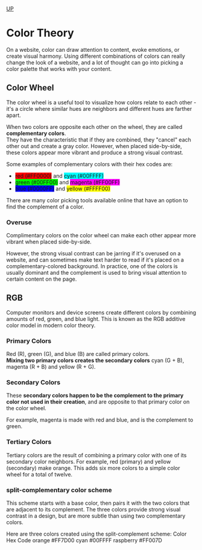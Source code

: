 [UP](./index.md)

# Color Theory
On a website, color can draw attention to content, evoke emotions, or create visual harmony. Using different combinations of colors can really change the look of a website, and a lot of thought can go into picking a color palette that works with your content.

## Color Wheel
The color wheel is a useful tool to visualize how colors relate to each other - it's a circle where similar hues are neighbors and different hues are farther apart.  

When two colors are opposite each other on the wheel, they are called **complementary colors**.  
They have the characteristic that if they are combined, they "cancel" each other out and create a gray color. However, when placed side-by-side, these colors appear more vibrant and produce a strong visual contrast.

Some examples of complementary colors with their hex codes are:
- <span style="background-color:#FF0000">red (#FF0000)</span> and <span style="background-color:#00FFFF">cyan (#00FFFF)</span>
- <span style="background-color:#00FF00">green (#00FF00)</span> and <span style="background-color:#FF00FF">magenta (#FF00FF)</span>
- <span style="background-color:#0000FF">blue (#0000FF)</span> and <span style="background-color:#FFFF00">yellow (#FFFF00)</span>

There are many color picking tools available online that have an option to find the complement of a color.

### Overuse
Complimentary colors on the color wheel can make each other appear more vibrant when placed side-by-side.  

However, the strong visual contrast can be jarring if it's overused on a website, and can sometimes make text harder to read if it's placed on a complementary-colored background. In practice, one of the colors is usually dominant and the complement is used to bring visual attention to certain content on the page.

## RGB
Computer monitors and device screens create different colors by combining amounts of red, green, and blue light. This is known as the RGB additive color model in modern color theory.  

### Primary Colors
Red (R), green (G), and blue (B) are called primary colors.  
**Mixing two primary colors creates the secondary colors** cyan (G + B), magenta (R + B) and yellow (R + G).  

### Secondary Colors
These **secondary colors happen to be the complement to the primary color not used in their creation**, and are opposite to that primary color on the color wheel. 

For example, magenta is made with red and blue, and is the complement to green.

### Tertiary Colors
Tertiary colors are the result of combining a primary color with one of its secondary color neighbors. For example, red (primary) and yellow (secondary) make orange. This adds six more colors to a simple color wheel for a total of twelve.

### split-complementary color scheme
This scheme starts with a base color, then pairs it with the two colors that are adjacent to its complement. The three colors provide strong visual contrast in a design, but are more subtle than using two complementary colors.

Here are three colors created using the split-complement scheme:
Color	Hex Code
orange	#FF7D00
cyan	#00FFFF
raspberry	#FF007D